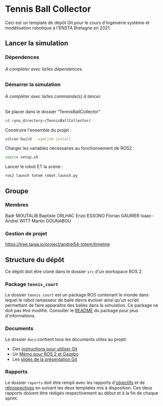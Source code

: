 # Tennis Ball Collector

Ceci est un template de dépôt Git pour le cours d'ingénierie système et modélisation robotique à l'ENSTA Bretagne en 2021.


## Lancer la simulation

### Dépendences

###### A compléter avec la/les dépendences.


### Démarrer la simulation

###### A compléter avec la/les commande(s) à lancer.

Se placer dans le dossier "TennisBallCollector"
```bash
cd <you_directory>/TennisBallCollector/
```

Construire l'ensemble du projet :
```bash
colcon build --symlink-install
```

Charger les variables nécessaires au fonctionnement de ROS2 :

```bash
source setup.sh
```

Lancer le robot ET la scène :
```bash
ros2 launch totem robot.launch.py
```


## Groupe

### Membres

Badr MOUTALIB
Baptiste ORLHAC
Enzo ESSONO
Florian GAURIER
Isaac-Andreï WITT
Martin GOUNABOU

### Gestion de projet

https://tree.taiga.io/project/andrei54-totem/timeline



## Structure du dépôt

Ce dépôt doit être cloné dans le dossier `src` d'un workspace ROS 2.

### Package `tennis_court`

Le dossier `tennis_court` est un package ROS contenant le monde dans lequel le robot ramasseur de balle devra évoluer ainsi qu'un script permettant de faire apparaître des balles dans la simulation.
Ce package ne doit pas être modifié.
Consulter le [README](tennis_court/README.md) du package pour plus d'informations.


### Documents

Le dossier `docs` contient tous les documents utiles au projet:
- Des [instructions pour utiliser Git](docs/GitWorkflow.md)
- Un [Mémo pour ROS 2 et Gazebo](docs/Memo_ROS2.pdf)
- Les [slides de la présentation Git](docs/GitPresentation.pdf)


### Rapports

Le dossier `reports` doit être rempli avec les rapports d'[objectifs](../reports/GoalsTemplate.md) et de [rétrospectives](../reports/DebriefTemplate.md) en suivant les deux templates mis à disposition. Ces deux rapports doivent être rédigés respectivement au début et à la fin de chaque sprint.
